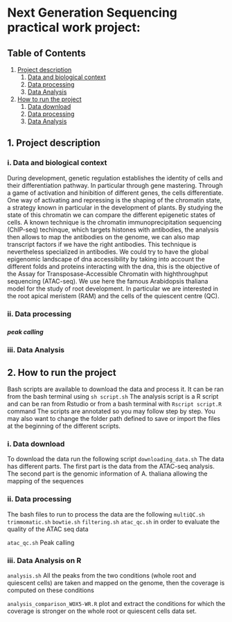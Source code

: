 # Next Generation Sequencing practical work project: 
## Table of Contents 
1. [ Project description ](#desc)
    1. [  Data and biological context ](#biocontext)
    2. [  Data processing ](#dataprocess)
    3. [  Data Analysis ](#analysis)
2. [ How to run the project ](#run)
    1. [  Data download ](#Data_d)
    2. [  Data processing ](#dataprocess_instruction)
    3. [  Data Analysis ](#analysis_instruction)


<a name="desc"></a>
## 1. Project description

<a name="dataprocess"></a>
### i. Data and biological context

During development, genetic regulation establishes the identity of cells and their differentiation pathway. In particular through gene mastering. Through a game of activation and hinibition of different genes, the cells differentiate. One way of activating and repressing is the shaping of the chromatin state, a strategy known in particular in the development of plants. By studying the state of this chromatin we can compare the different epigenetic states of cells. A known technique is the chromatin immunoprecipitation sequencing (ChIP-seq) techinque, which targets histones with antibodies, the analysis then allows to map the antibodies on the genome, we can also map transcript factors if we have the right antibodies. This technique is nevertheless specialized in antibodies. We could try to have the global epigenomic landscape of dna accessibility by taking into account the different folds and proteins interacting with the dna, this is the objective of the Assay for Transposase-Accessible Chromatin with highthroughput sequencing (ATAC-seq).
We use here the famous Arabidopsis thaliana model for the study of root development. In particular we are interested in the root apical meristem (RAM) and the cells of the quiescent centre (QC).


<a name="biocontext"></a>
### ii. Data processing


#####
##### peak calling


<a name="analysis"></a>
### iii. Data Analysis




<a name="run"></a>
## 2. How to run the project

Bash scripts are available to download the data and process it. It can be ran from the bash terminal using ```sh script.sh```
The analysis script is a R script and can be ran from Rstudio or from a bash terminal with ```Rscript script.R``` command
<a name="Data_d"></a>
The scripts are annotated so you may follow step by step. You may also want to change the folder path defined to save or import the files at the beginning of the different scripts.

### i. Data download
To download the data run the following script ``` downloading_data.sh ```
The data has different parts. The first part is the data from the ATAC-seq analysis. The second part is the genomic information of A. thaliana allowing the mapping of the sequences

<a name="dataprocess_instruction"></a>
### ii. Data processing
The bash files to run to process the data are the following ``` multiQC.sh ``` ``` trimmomatic.sh ``` ``` bowtie.sh ``` ``` filtering.sh ```
``` atac_qc.sh ``` in order to evaluate the quality of the ATAC seq data

``` atac_qc.sh ``` Peak calling

<a name="analysis_instruction"></a>
### iii. Data Analysis on R
``` analysis.sh ``` All the peaks from the two conditions (whole root and quiescent cells) are taken and mapped on the genome, then the coverage is computed on these conditions

```analysis_comparison_WOX5-WR.R``` plot and extract the conditions for which the coverage is stronger on the whole root or quiescent cells data set.


<!--region masquee : regions repeteés
genome cachee, ex chromosome 2, genome mitochondrial inséré-->
